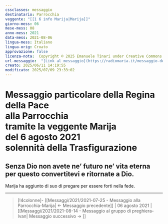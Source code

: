 ```yaml
---
cssclasses: messaggio
destinatario: Parrocchia
veggente: "[[1 6 info Marija|Marija]]"
giorno-mess: 06
mese-mess: 08
anno-mess: 2021
data-mess: 2021-08-06
lingua-mess: Italiano
lingua-orig: Croato
approvazione: false
licenza-nota:  Copyright © 2025 Emanuele Tinari under Creative Commons BY-NC-SA 4.0 https://creativecommons.org/licenses/by-nc-sa/4.0/
url-messaggio:  "[Link al messaggio](https://radiomaria.it/messaggio-del-6-agosto-2021/)"
creato: 2025/06/11 14:19:55
modificato: 2025/07/09 23:33:02
---
```


# Messaggio particolare della Regina della Pace<br>alla Parrocchia<br>tramite la veggente Marija<br>del 6 agosto 2021<br>solennità della Trasfigurazione

## Senza Dio non avete ne’ futuro ne’ vita eterna<br>per questo convertitevi e ritornate a Dio.


Marija ha aggiunto di suo di pregare per essere forti nella fede.

***

> [!4colonne]- [[Messaggi/2021/2021-07-25 - Messaggio alla Parrocchia-Marija| ← Messaggio precedente]] | 06 agosto 2021 | [[Messaggi/2021/2021-08-14 - Messaggio al gruppo di preghiera-Ivan| Messaggio successivo → ]]
